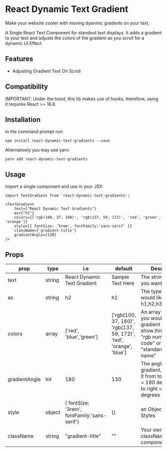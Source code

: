 # React Dynamic Text Gradient

Make your website cooler with moving dyanmic gradents on your text,

A Single React Text Component for standout text displays. It adds a gradient to your text and adjusts the colors of the gradient as you scroll for a dynamic UI Effect

## Features

- Adjusting Gradient Text On Scroll

## Compatibility

IMPORTANT: Under the hood, this lib makes use of hooks, therefore, using it requires React >= 16.8.

## Installation

In the command prompt run:

```
npm install react-dynamic-text-gradients --save
```

Alternatively you may use yarn:

```
yarn add react-dynamic-text-gradients
```

## Usage

import a single component and use in your JSX

```
import TextGradient from 'react-dynamic-text-gradients';
```

```
<TextGradient
    text={"React Dynamic Text Gradients"}
    as={"h1"}
    colors={['rgb(100, 37, 160)', 'rgb(137, 59, 172)', 'red', 'green', 'orange']}
    style={{ fontSize: '5rem', fontFamily:'sans-serif' }}
    className={'gradient-title'}
    gradientAngle={120}
/>
```

## Props

| prop          | type   | i.e                                          | default                                                             | Description                                                                                                                   |
| ------------- | ------ | -------------------------------------------- | ------------------------------------------------------------------- | ----------------------------------------------------------------------------------------------------------------------------- |
| text          | string | React Dynamic Text Gradient                  | Sample Text Here                                                    | The string of text you want to gradient                                                                                       |
| as            | string | h2                                           | h1                                                                  | The type of tag you would like, options: h1,h2,h3,h4,h5,h6,p                                                                  |
| colors        | array  | ['red', 'blue','green']                      | ['rgb(100, 37, 160)', 'rgb(137, 59, 172)', 'red', 'orange', 'blue'] | An array of colors you would like the gradient to show.this can be a "rgb number", "hex code" or a "standard color text name" |
| gradientAngle | Int    | 180                                          | 130                                                                 | The angle of the gradient, if you want it from top to bottom = 180 degree or left to right = 45 degrees                       |
| style         | object | { fontSize: '3rem', fontFamily:'sans-serif'} | {}                                                                  | an Object of JS Styles                                                                                                        |
| className     | string | "gradient-title"                             | ""                                                                  | Your own custom className to the component                                                                                    |
